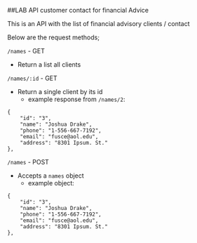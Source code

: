 ##LAB API customer contact for financial Advice

This is an API with the list of financial advisory clients / contact

Below are the request methods;

`/names` - GET
- Return a list all clients

`/names/:id` - GET
- Return a single client by its id
    - example response from `/names/2`:

```
{
    "id": "3",
    "name": "Joshua Drake",
    "phone": "1-556-667-7192",
    "email": "fusce@aol.edu",
    "address": "8301 Ipsum. St."
},
```

`/names` - POST
- Accepts a `names` object
    - example object:

```
{
    "id": "3",
    "name": "Joshua Drake",
    "phone": "1-556-667-7192",
    "email": "fusce@aol.edu",
    "address": "8301 Ipsum. St."
},
```